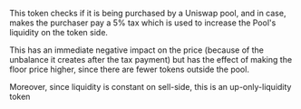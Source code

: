 This token checks if it is being purchased by a Uniswap pool, and in case, makes the purchaser pay a 5% tax which is used to increase the Pool's liquidity on the token side. 

This has an immediate negative impact on the price (because of the unbalance it creates after the tax payment) but has the effect of making the floor price higher, since there are fewer tokens outside the pool.

Moreover, since liquidity is constant on sell-side, this is an up-only-liquidity token